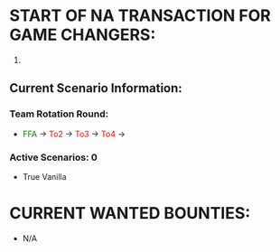 # START OF NA TRANSACTION FOR GAME CHANGERS:

1) 

## Current Scenario Information:

### Team Rotation Round:

- <span style="color: green;">FFA</span> -> <span style="color: red;">To2</span> -> <span style="color: red;">To3</span> -> <span style="color: red;">To4</span> -> 


### Active Scenarios: 0

- True Vanilla

# CURRENT WANTED BOUNTIES:
- N/A
